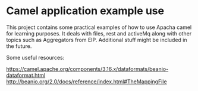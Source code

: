 # Camel application example use

This project contains some practical examples of how to use Apacha camel for learning purposes.
It deals with files, rest and activeMq along with other topics such as Aggregators from EIP.
Additional stuff might be included in the future.

Some useful resources:

https://camel.apache.org/components/3.16.x/dataformats/beanio-dataformat.html
http://beanio.org/2.0/docs/reference/index.html#TheMappingFile
